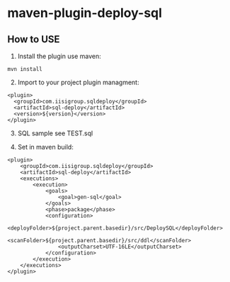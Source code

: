 # maven-plugin-deploy-sql
## How to USE
1. Install the plugin use maven:
```
mvn install
```
2. Import to your project plugin managment:
```
<plugin>
  <groupId>com.iisigroup.sqldeploy</groupId>
  <artifactId>sql-deploy</artifactId>
  <version>${version}</version>
</plugin>
```
3. SQL sample see TEST.sql

4. Set in maven build:
```
<plugin>
	<groupId>com.iisigroup.sqldeploy</groupId>
	<artifactId>sql-deploy</artifactId>
	<executions>
		<execution>
			<goals>
				<goal>gen-sql</goal>
			</goals>
			<phase>package</phase>
			<configuration>
				<deployFolder>${project.parent.basedir}/src/DeploySQL</deployFolder>
				<scanFolder>${project.parent.basedir}/src/ddl</scanFolder>
				<outputCharset>UTF-16LE</outputCharset>
			</configuration>
		</execution>
	</executions>
</plugin>
```

